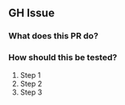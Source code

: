 ## GH Issue

### What does this PR do?

### How should this be tested?

1. Step 1
2. Step 2
3. Step 3
